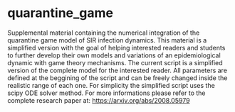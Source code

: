 # quarantine_game
Supplemental material containing the numerical integration of the quarantine game model of SIR infection dynamics.
This material is a simplified version with the goal of helping interested readers and students to further develop their own models and variations of an epidemiological dynamic with game theory mechanisms.
The current script is a simplified version of the complete model for the interested reader.
All parameters are defined at the beggining of the script and can be freely changed inside the realistic range of each one.
For simplicity the simplified script uses the scipy ODE solver method.
For more informations please refer to the complete research paper at: https://arxiv.org/abs/2008.05979
